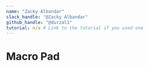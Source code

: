 ```yaml
---
name: "Zacky Albandar"
slack_handle: "@Zacky Albandar"
github_handle: "@durzal1"
tutorial: n/a # Link to the tutorial if you used one
---
```


# Macro Pad

<!-- Describe your board in 2-3 sentences. What are you making? What will it do? -->

<!-- How much is it going to cost? -->

<!-- Tell us a little bit about your design process. What were some challenges? What helped? ***Totally optional*** -->
